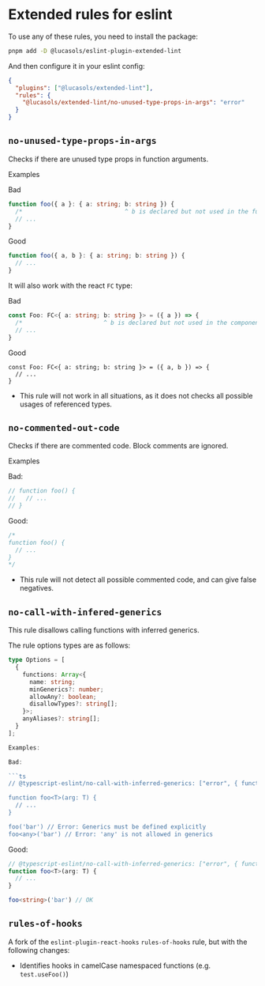 # Extended rules for eslint

To use any of these rules, you need to install the package:

```sh
pnpm add -D @lucasols/eslint-plugin-extended-lint
```

And then configure it in your eslint config:

```json
{
  "plugins": ["@lucasols/extended-lint"],
  "rules": {
    "@lucasols/extended-lint/no-unused-type-props-in-args": "error"
  }
}
```

## `no-unused-type-props-in-args`

Checks if there are unused type props in function arguments.

Examples

Bad

```ts
function foo({ a }: { a: string; b: string }) {
  /*                             ^ b is declared but not used in the function */
  // ...
}
```

Good

```ts
function foo({ a, b }: { a: string; b: string }) {
  // ...
}
```

It will also work with the react `FC` type:

Bad

```ts
const Foo: FC<{ a: string; b: string }> = ({ a }) => {
  /*                       ^ b is declared but not used in the component */
  // ...
}
```

Good

```
const Foo: FC<{ a: string; b: string }> = ({ a, b }) => {
  // ...
}
```

- This rule will not work in all situations, as it does not checks all possible usages of referenced types.

## `no-commented-out-code`

Checks if there are commented code. Block comments are ignored.

Examples

Bad:

```ts
// function foo() {
//   // ...
// }
```

Good:

```ts
/*
function foo() {
  // ...
}
*/
```

- This rule will not detect all possible commented code, and can give false negatives.

## `no-call-with-infered-generics`

This rule disallows calling functions with inferred generics.

The rule options types are as follows:

````ts
type Options = [
  {
    functions: Array<{
      name: string;
      minGenerics?: number;
      allowAny?: boolean;
      disallowTypes?: string[];
    }>;
    anyAliases?: string[];
  }
];

Examples:

Bad:

```ts
// @typescript-eslint/no-call-with-inferred-generics: ["error", { functions: ["foo"] }]

function foo<T>(arg: T) {
  // ...
}

foo('bar') // Error: Generics must be defined explicitly
foo<any>('bar') // Error: 'any' is not allowed in generics
````

Good:

```ts
// @typescript-eslint/no-call-with-inferred-generics: ["error", { functions: ["foo"] }]
function foo<T>(arg: T) {
  // ...
}

foo<string>('bar') // OK
```

## `rules-of-hooks`

A fork of the `eslint-plugin-react-hooks` `rules-of-hooks` rule, but with the following changes:

- Identifies hooks in camelCase namespaced functions (e.g. `test.useFoo()`)
